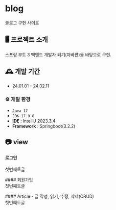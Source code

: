 # blog
블로그 구현 사이트


## 🖥️ 프로젝트 소개
스프링 부트 3 백엔드 개발자 되기(자바편)을 바탕으로 구현.
<br>

## 🕰️ 개발 기간
* 24.01.01 - 24.02.11

### ⚙️ 개발 환경
- `Java 17`
- `JDK 17.0.8`
- **IDE** :  IntelliJ 2023.3.4
- **Framework** : Springboot(3.2.2)
## 📷 view
#### 로그인
  <summary>첫번째토글</summary>
  <div>
    <ul>
      <imege></imege>
    </ul>
  </div>
#### 회원가입
<summary>첫번째토글</summary>
  <div>
    <ul>
      <imege></imege>
    </ul>
  </div>
#### Article
- 글 작성, 읽기, 수정, 삭제(CRUD)
<summary>첫번째토글</summary>
  <div>
    <ul>
      <imege></imege>
    </ul>
  </div>
